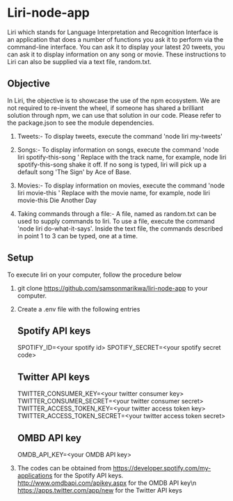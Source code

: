 # Liri-node-app

Liri which stands for Language Interpretation and Recognition Interface is an application that does a number of functions you ask it to perform via the command-line interface. You can ask it to display your latest 20 tweets, you can ask it to display information on any song or movie. These instructions to Liri can also be supplied via a text file, random.txt.


## Objective

In Liri, the objective is to showcase the use of the npm ecosystem. We are not required to re-invent the wheel, if someone has shared a brilliant solution through npm, we can use that solution in our code. Please refer to the package.json to see the module dependencies. 

1.  Tweets:- To display tweets, execute the command 'node liri my-tweets'
    
2.  Songs:- To display information on songs, execute the command 'node liri spotify-this-song <name of the song>'
    Replace <name of the song> with the track name, for example, node liri spotify-this-song shake it off. If no song is typed, liri will pick up a default song 'The Sign' by Ace of Base.

3.  Movies:- To display information on movies, execute the command 'node liri movie-this <name of the movie>'
    Replace <name of the movie> with the movie name, for example, node liri movie-this Die Another Day

4.  Taking commands through a file:- A file, named as random.txt can be used to supply commands to liri.
    To use a file, execute the command 'node liri do-what-it-says'. Inside the text file, the commands described in point 1 to 3 can be typed, one at a time.

	
## Setup

To execute liri on your computer, follow the procedure below

1.  git clone https://github.com/samsonmarikwa/liri-node-app to your computer.

2.  Create a .env file with the following entries
    ## Spotify API keys
    SPOTIFY_ID=\<your spotify id\>
    SPOTIFY_SECRET=\<your spotify secret code\>

    ## Twitter API keys
    TWITTER_CONSUMER_KEY=\<your twitter consumer key\>
    TWITTER_CONSUMER_SECRET=\<your twitter consumer secret\>
    TWITTER_ACCESS_TOKEN_KEY=\<your twitter access token key\>
    TWITTER_ACCESS_TOKEN_SECRET=\<your twitter access token secret\>

    ## OMBD API key
    OMDB_API_KEY=\<your OMDB API key\>

3.  The codes can be obtained from https://developer.spotify.com/my-applications for the Spotify API keys.
    http://www.omdbapi.com/apikey.aspx for the OMDB API key\n
    https://apps.twitter.com/app/new for the Twitter API keys
